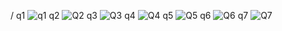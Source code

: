 /
q1
![q1](https://github.com/murtaza-1/PF-FALL-23/assets/142867464/0f5909af-197a-4f8a-a449-1599104cfb6f)
q2
![Q2](https://github.com/murtaza-1/PF-FALL-23/assets/142867464/eaf918ce-d8cb-46f4-a196-9b4219d1ba41)
q3
![Q3](https://github.com/murtaza-1/PF-FALL-23/assets/142867464/53819393-f27d-4012-9da6-71325256198e)
q4
![Q4](https://github.com/murtaza-1/PF-FALL-23/assets/142867464/a3d962fe-7741-4808-aa88-34b7b380593f)
q5
![Q5](https://github.com/murtaza-1/PF-FALL-23/assets/142867464/eae155a7-9645-4567-95c8-1c3d59a30f4a)
q6
![Q6](https://github.com/murtaza-1/PF-FALL-23/assets/142867464/10a693c8-fdcc-40fe-9453-4bb667e0fb9f)
q7
![Q7](https://github.com/murtaza-1/PF-FALL-23/assets/142867464/835cc89d-effd-42d3-a517-18b94f8c3901)

